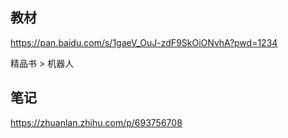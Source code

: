 ## 教材

https://pan.baidu.com/s/1gaeV_OuJ-zdF9SkOiONvhA?pwd=1234

精品书 > 机器人

## 笔记

https://zhuanlan.zhihu.com/p/693756708
